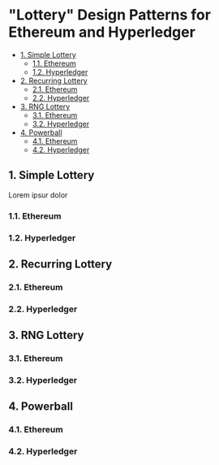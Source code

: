 # "Lottery" Design Patterns for Ethereum and Hyperledger

<!-- TOC -->
- [1. Simple Lottery](#1-simple-lottery)
    - [1.1. Ethereum](#11-ethereum)
    - [1.2. Hyperledger](#12-hyperledger)
- [2. Recurring Lottery](#2-recurring-lottery)
    - [2.1. Ethereum](#21-ethereum)
    - [2.2. Hyperledger](#22-hyperledger)
- [3. RNG Lottery](#3-rng-lottery)
    - [3.1. Ethereum](#31-ethereum)
    - [3.2. Hyperledger](#32-hyperledger)
- [4. Powerball](#4-powerball)
    - [4.1. Ethereum](#41-ethereum)
    - [4.2. Hyperledger](#42-hyperledger)
<!-- /TOC -->

## 1. Simple Lottery

Lorem ipsur dolor

### 1.1. Ethereum

### 1.2. Hyperledger

## 2. Recurring Lottery

### 2.1. Ethereum

### 2.2. Hyperledger

## 3. RNG Lottery

### 3.1. Ethereum

### 3.2. Hyperledger

## 4. Powerball

### 4.1. Ethereum

### 4.2. Hyperledger
